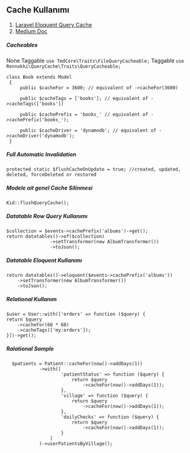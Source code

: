 ## Cache Kullanımı
1. [Laravel Eloquent Query Cache](https://github.com/renoki-co/laravel-eloquent-query-cache "Laravel Eloquent Query Cache")
2. [Medium Doc](https://medium.com/swlh/cache-eloquent-queries-in-laravel-6-af722c09a6f7 "Medium Doc")


##### Cacheables
None Taggable `use TmdCore\Traits\FileQueryCacheable;`
Taggable `use Rennokki\QueryCache\Traits\QueryCacheable;`

    class Book extends Model
     {
         public $cacheFor = 3600; // equivalent of ->cacheFor(3600)
     
         public $cacheTags = ['books']; // equivalent of ->cacheTags(['books'])
     
         public $cachePrefix = 'books_' // equivalent of ->cachePrefix('books_');
     
         public $cacheDriver = 'dynamodb'; // equivalent of ->cacheDriver('dynamodb');
     }
 ##### Full Automatic Invalidation
    protected static $flushCacheOnUpdate = true; //created, updated, deleted, forceDeleted or restored   
    
##### Modele ait genel Cache Silinmesi
    Kid::flushQueryCache();
##### Datatable Row Query Kullanımı
    $collection = $events->cachePrefix('albums')->get();
    return datatables()->of($collection)
                    ->setTransformer(new AlbumTransformer())
                    ->toJson();
                    
                    
                    
                    
##### Datatable Eloquent Kullanımı                    
    return datatables()->eloquent($events->cachePrefix('albums'))
        ->setTransformer(new AlbumTransformer())
        ->toJson();
##### Relational Kullanım
	$user = User::with(['orders' => function ($query) {
    return $query
        ->cacheFor(60 * 60)
        ->cacheTags(['my:orders']);
    }])->get();                    


##### Ralational Sample
````
  $patients = Patient::cacheFor(now()->addDays(1))
            ->with([
                    'patientStatus' => function ($query) {
                        return $query
                            ->cacheFor(now()->addDays(1));
                    },
                    'village' => function ($query) {
                        return $query
                            ->cacheFor(now()->addDays(1));
                    },
                    'dailyChecks' => function ($query) {
                        return $query
                            ->cacheFor(now()->addDays(1));
                    }
                ]
            )->userPatientsByVillage();

````

